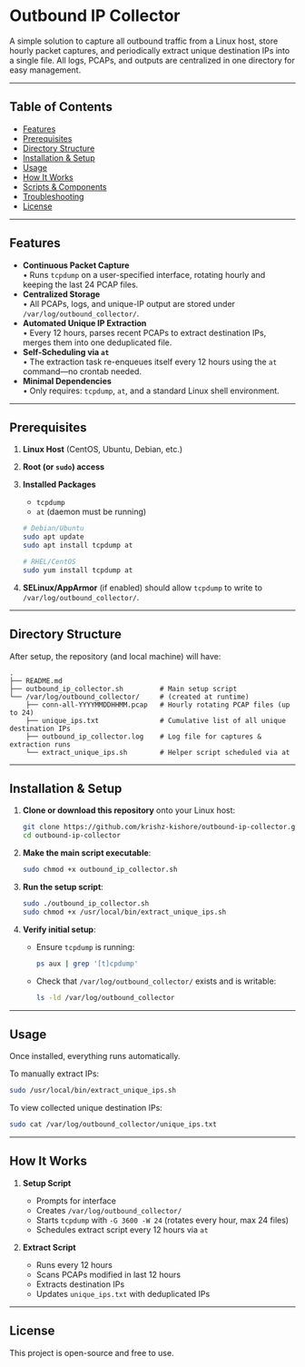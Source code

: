 # Outbound IP Collector

A simple solution to capture all outbound traffic from a Linux host, store hourly packet captures, and periodically extract unique destination IPs into a single file. All logs, PCAPs, and outputs are centralized in one directory for easy management.

---

## Table of Contents

- [Features](#features)  
- [Prerequisites](#prerequisites)  
- [Directory Structure](#directory-structure)  
- [Installation & Setup](#installation--setup)  
- [Usage](#usage)  
- [How It Works](#how-it-works)  
- [Scripts & Components](#scripts--components)  
- [Troubleshooting](#troubleshooting)  
- [License](#license)  

---

## Features

- **Continuous Packet Capture**  
  • Runs `tcpdump` on a user-specified interface, rotating hourly and keeping the last 24 PCAP files.  
- **Centralized Storage**  
  • All PCAPs, logs, and unique-IP output are stored under `/var/log/outbound_collector/`.  
- **Automated Unique IP Extraction**  
  • Every 12 hours, parses recent PCAPs to extract destination IPs, merges them into one deduplicated file.  
- **Self-Scheduling via `at`**  
  • The extraction task re-enqueues itself every 12 hours using the `at` command—no crontab needed.  
- **Minimal Dependencies**  
  • Only requires: `tcpdump`, `at`, and a standard Linux shell environment.

---

## Prerequisites

1. **Linux Host** (CentOS, Ubuntu, Debian, etc.)  
2. **Root (or `sudo`) access**  
3. **Installed Packages**  
   - `tcpdump`  
   - `at` (daemon must be running)  

   ```bash
   # Debian/Ubuntu
   sudo apt update
   sudo apt install tcpdump at

   # RHEL/CentOS
   sudo yum install tcpdump at
   ```

4. **SELinux/AppArmor** (if enabled) should allow `tcpdump` to write to `/var/log/outbound_collector/`.  

---

## Directory Structure

After setup, the repository (and local machine) will have:

```
.
├── README.md
├── outbound_ip_collector.sh         # Main setup script
└── /var/log/outbound_collector/     # (created at runtime)
    ├── conn-all-YYYYMMDDHHMM.pcap   # Hourly rotating PCAP files (up to 24)
    ├── unique_ips.txt               # Cumulative list of all unique destination IPs
    ├── outbound_ip_collector.log    # Log file for captures & extraction runs
    └── extract_unique_ips.sh        # Helper script scheduled via at
```

---

## Installation & Setup

1. **Clone or download this repository** onto your Linux host:
   ```bash
   git clone https://github.com/krishz-kishore/outbound-ip-collector.git
   cd outbound-ip-collector
   ```

2. **Make the main script executable**:
   ```bash
   sudo chmod +x outbound_ip_collector.sh
   ```

3. **Run the setup script**:
   ```bash
   sudo ./outbound_ip_collector.sh
   sudo chmod +x /usr/local/bin/extract_unique_ips.sh
   ```

4. **Verify initial setup**:
   - Ensure `tcpdump` is running:
     ```bash
     ps aux | grep '[t]cpdump'
     ```
   - Check that `/var/log/outbound_collector/` exists and is writable:
     ```bash
     ls -ld /var/log/outbound_collector
     ```

---

## Usage

Once installed, everything runs automatically.

To manually extract IPs:
```bash
sudo /usr/local/bin/extract_unique_ips.sh
```

To view collected unique destination IPs:
```bash
sudo cat /var/log/outbound_collector/unique_ips.txt
```

---

## How It Works

1. **Setup Script**
   - Prompts for interface
   - Creates `/var/log/outbound_collector/`
   - Starts `tcpdump` with `-G 3600 -W 24` (rotates every hour, max 24 files)
   - Schedules extract script every 12 hours via `at`

2. **Extract Script**
   - Runs every 12 hours
   - Scans PCAPs modified in last 12 hours
   - Extracts destination IPs
   - Updates `unique_ips.txt` with deduplicated IPs

---

## License

This project is open-source and free to use.
